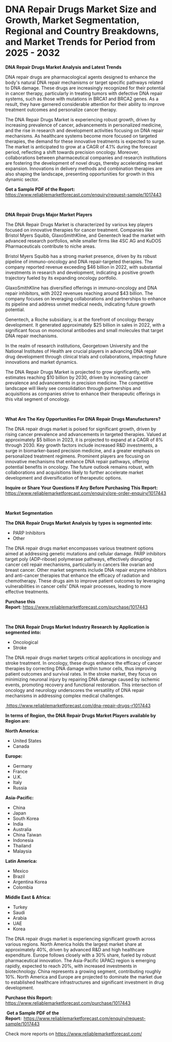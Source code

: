 <p><h1>DNA Repair Drugs Market Size and Growth, Market Segmentation, Regional and Country Breakdowns, and Market Trends for Period from 2025 -  2032</h1></p><p><strong>DNA Repair Drugs Market Analysis and Latest Trends</strong></p>
<p><p>DNA repair drugs are pharmacological agents designed to enhance the body's natural DNA repair mechanisms or target specific pathways related to DNA damage. These drugs are increasingly recognized for their potential in cancer therapy, particularly in treating tumors with defective DNA repair systems, such as those with mutations in BRCA1 and BRCA2 genes. As a result, they have garnered considerable attention for their ability to improve treatment outcomes and personalize cancer therapy.</p><p>The DNA Repair Drugs Market is experiencing robust growth, driven by increasing prevalence of cancer, advancements in personalized medicine, and the rise in research and development activities focusing on DNA repair mechanisms. As healthcare systems become more focused on targeted therapies, the demand for these innovative treatments is expected to surge. The market is anticipated to grow at a CAGR of 4.1% during the forecast period, reflecting a shift towards precision oncology. Moreover, collaborations between pharmaceutical companies and research institutions are fostering the development of novel drugs, thereby accelerating market expansion. Innovations in delivery methods and combination therapies are also shaping the landscape, presenting opportunities for growth in this dynamic sector.</p></p>
<p><strong>Get a Sample PDF of the Report:&nbsp;</strong> <a href="https://www.reliablemarketforecast.com/enquiry/request-sample/1017443?utm_campaign=3350&utm_medium=2&utm_source=Github&utm_content=ia&utm_term=08032025&utm_id=dna-repair-drugs">https://www.reliablemarketforecast.com/enquiry/request-sample/1017443</a></p>
<p>&nbsp;</p>
<p><strong>DNA Repair Drugs Major Market Players</strong></p>
<p><p>The DNA Repair Drugs Market is characterized by various key players focused on innovative therapies for cancer treatment. Companies like Bristol Myers Squibb, GlaxoSmithKline, and Genentech lead the market with advanced research portfolios, while smaller firms like 4SC AG and KuDOS Pharmaceuticals contribute to niche areas.</p><p>Bristol Myers Squibb has a strong market presence, driven by its robust pipeline of immuno-oncology and DNA repair-targeted therapies. The company reported revenue exceeding $46 billion in 2022, with substantial investments in research and development, indicating a positive growth trajectory fueled by its expanding oncology portfolio.</p><p>GlaxoSmithKline has diversified offerings in immuno-oncology and DNA repair inhibitors, with 2022 revenues reaching around $43 billion. The company focuses on leveraging collaborations and partnerships to enhance its pipeline and address unmet medical needs, indicating future growth potential.</p><p>Genentech, a Roche subsidiary, is at the forefront of oncology therapy development. It generated approximately $25 billion in sales in 2022, with a significant focus on monoclonal antibodies and small molecules that target DNA repair mechanisms.</p><p>In the realm of research institutions, Georgetown University and the National Institutes of Health are crucial players in advancing DNA repair drug development through clinical trials and collaborations, impacting future innovations and market dynamics.</p><p>The DNA Repair Drugs Market is projected to grow significantly, with estimates reaching $10 billion by 2030, driven by increasing cancer prevalence and advancements in precision medicine. The competitive landscape will likely see consolidation through partnerships and acquisitions as companies strive to enhance their therapeutic offerings in this vital segment of oncology.</p></p>
<p>&nbsp;</p>
<p><strong>What Are The Key Opportunities For DNA Repair Drugs Manufacturers?</strong></p>
<p><p>The DNA repair drugs market is poised for significant growth, driven by rising cancer prevalence and advancements in targeted therapies. Valued at approximately $5 billion in 2023, it is projected to expand at a CAGR of 8% through 2030. Key growth factors include increased R&D investments, a surge in biomarker-based precision medicine, and a greater emphasis on personalized treatment regimens. Prominent players are focusing on innovative mechanisms that enhance DNA repair pathways, offering potential benefits in oncology. The future outlook remains robust, with collaborations and acquisitions likely to further accelerate market development and diversification of therapeutic options.</p></p>
<p><strong>Inquire or Share Your Questions If Any Before Purchasing This Report:</strong> <a href="https://www.reliablemarketforecast.com/enquiry/pre-order-enquiry/1017443?utm_campaign=3350&utm_medium=2&utm_source=Github&utm_content=ia&utm_term=08032025&utm_id=dna-repair-drugs">https://www.reliablemarketforecast.com/enquiry/pre-order-enquiry/1017443</a></p>
<p>&nbsp;</p>
<p><strong>Market Segmentation</strong></p>
<p><strong>The DNA Repair Drugs Market Analysis by types is segmented into:</strong></p>
<p><ul><li>PARP Inhibitors</li><li>Other</li></ul></p>
<p><p>The DNA repair drugs market encompasses various treatment options aimed at addressing genetic mutations and cellular damage. PARP inhibitors target poly (ADP-ribose) polymerase pathways, effectively disrupting cancer cell repair mechanisms, particularly in cancers like ovarian and breast cancer. Other market segments include DNA repair enzyme inhibitors and anti-cancer therapies that enhance the efficacy of radiation and chemotherapy. These drugs aim to improve patient outcomes by leveraging vulnerabilities in cancer cells' DNA repair processes, leading to more effective treatments.</p></p>
<p><strong>Purchase this Report:&nbsp;</strong><a href="https://www.reliablemarketforecast.com/purchase/1017443?utm_campaign=3350&utm_medium=2&utm_source=Github&utm_content=ia&utm_term=08032025&utm_id=dna-repair-drugs">https://www.reliablemarketforecast.com/purchase/1017443</a></p>
<p>&nbsp;</p>
<p><strong>The DNA Repair Drugs Market Industry Research by Application is segmented into:</strong></p>
<p><ul><li>Oncological</li><li>Stroke</li></ul></p>
<p><p>The DNA repair drugs market targets critical applications in oncology and stroke treatment. In oncology, these drugs enhance the efficacy of cancer therapies by correcting DNA damage within tumor cells, thus improving patient outcomes and survival rates. In the stroke market, they focus on minimizing neuronal injury by repairing DNA damage caused by ischemic events, promoting recovery and functional restoration. This intersection of oncology and neurology underscores the versatility of DNA repair mechanisms in addressing complex medical challenges.</p></p>
<p><a href="https://www.reliablemarketforecast.com/dna-repair-drugs-r1017443?utm_campaign=3350&utm_medium=2&utm_source=Github&utm_content=ia&utm_term=08032025&utm_id=dna-repair-drugs">&nbsp;https://www.reliablemarketforecast.com/dna-repair-drugs-r1017443</a></p>
<p><strong>In terms of Region, the DNA Repair Drugs Market Players available by Region are:</strong></p>
<p>
    <p> <strong> North America: </strong>
        <ul>
            <li>United States</li>
            <li>Canada</li>
        </ul>
        </p> 
    <p> <strong> Europe: </strong>
        <ul>
            <li>Germany</li>
            <li>France</li>
            <li>U.K.</li>
            <li>Italy</li>
            <li>Russia</li>
        </ul>
        </p> 
    <p> <strong> Asia-Pacific: </strong>
        <ul>
            <li>China</li>
            <li>Japan</li>
            <li>South Korea</li>
            <li>India</li>
            <li>Australia</li>
            <li>China Taiwan</li>
            <li>Indonesia</li>
            <li>Thailand</li>
            <li>Malaysia</li>
        </ul>
        </p> 
    <p> <strong> Latin America: </strong>
        <ul>
            <li>Mexico</li>
            <li>Brazil</li>
            <li>Argentina Korea</li>
            <li>Colombia</li>
        </ul>
        </p> 
    <p> <strong> Middle East & Africa: </strong>
        <ul>
            <li>Turkey</li>
            <li>Saudi</li>
            <li>Arabia</li>
            <li>UAE</li>
            <li>Korea</li>
        </ul>
    </p>
    </p>
<p><p>The DNA repair drugs market is experiencing significant growth across various regions. North America holds the largest market share at approximately 40%, driven by advanced R&D and high healthcare expenditure. Europe follows closely with a 30% share, fueled by robust pharmaceutical innovation. The Asia-Pacific (APAC) region is emerging rapidly, expected to reach 20%, with increased investments in biotechnology. China represents a growing segment, contributing roughly 10%. North America and Europe are projected to dominate the market due to established healthcare infrastructures and significant investment in drug development.</p></p>
<p><strong>Purchase this Report: </strong><a href="https://www.reliablemarketforecast.com/purchase/1017443?utm_campaign=3350&utm_medium=2&utm_source=Github&utm_content=ia&utm_term=08032025&utm_id=dna-repair-drugs">https://www.reliablemarketforecast.com/purchase/1017443</a></p>
<p>&nbsp;<strong>Get a Sample PDF of the Report:&nbsp;&nbsp;</strong><a href="https://www.reliablemarketforecast.com/enquiry/request-sample/1017443?utm_campaign=3350&utm_medium=2&utm_source=Github&utm_content=ia&utm_term=08032025&utm_id=dna-repair-drugs">https://www.reliablemarketforecast.com/enquiry/request-sample/1017443</a></p>
<p><strong></strong></p>
<p>Check more reports on <a href="https://www.reliablemarketforecast.com/?utm_campaign=3350&utm_medium=2&utm_source=Github&utm_content=ia&utm_term=08032025&utm_id=dna-repair-drugs">https://www.reliablemarketforecast.com/</a></p>